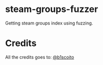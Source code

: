 # steam-groups-fuzzer
Getting steam groups index using fuzzing. 

# Credits
All the credits goes to: [@b1scoito](https://github.com/b1scoito/)

